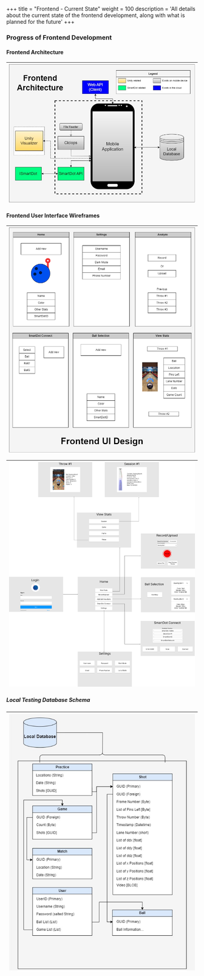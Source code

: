 +++
title = "Frontend - Current State"
weight = 100
description = 'All details about the current state of the frontend development, along with what is planned for the future'
+++

### Progress of Frontend Development

#### Frontend Architecture
| ![Frontend Architecture](FrontendArc.jpg?width=40vw&lightbox=false) | 
|:--:| 

#### Frontend User Interface Wireframes
| ![Wireframe set 1](FrontendUIDesign.png?width=40vw&lightbox=false) | 
|:--:| 

| ![Wireframe set 2](FrontendUI.jpg?width=50vw&lightbox=false) | 
|:--:| 

##### Local Testing Database Schema
| ![Local DB](LocalDB.jpg?width=30vw&lightbox=false) | 
|:--:| 